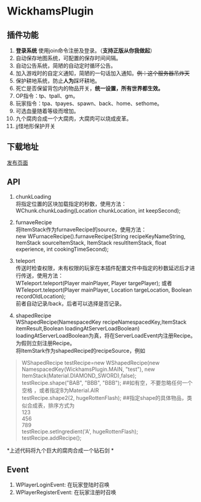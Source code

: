# WickhamsPlugin
## 插件功能

 1. **登录系统** 使用join命令注册及登录。（**支持正版从你我做起**）
 2. 自动保存地图系统，可配置的保存时间间隔。
 3. 自动公告系统，简陋的自动定时循环公告。
 4. 加入游戏时的自定义通知，简陋的一句话加入通知。~~例：这个服务器吊炸天~~
 5. 保护耕地系统，防止**人为**踩坏耕地。
 6. 死亡是否保留背包内的物品开关，**统一设置，所有世界都生效。**
 7. OP指令：tp、tpall、gm。
 8. 玩家指令：tpa、tpayes、spawn、back、home、sethome。
 9. 可选血量随着等级而增加。
 10. 九个腐肉合成一个大腐肉，大腐肉可以烧成皮革。  
 11. jj怪地形保护开关

## 下载地址  

 [发布页面](https://github.com/WickhamWei/WickhamsPlugin/releases)

## API  
  
  1. chunkLoading  
  将指定位置的区块加载指定的秒数，使用方法：  
  WChunk.chunkLoading(Location chunkLocation, int keepSecond);  
    
  2. furnaveRecipe  
  将ItemStack作为furnaveRecipe的source，使用方法：  
  new WFurnaceRecipe().furnaveRecipe(String recipeKeyNameString, ItemStack sourceItemStack, ItemStack result​ItemStack,
			float experience, int cookingTimeSecond);  
			  
  3. teleport  
  传送时检查权限，未有权限的玩家在本插件配置文件中指定的秒数延迟后才进行传送，使用方法：  
  WTeleport.teleport(Player mainPlayer, Player targePlayer); 或者WTeleport.teleport(Player mainPlayer, Location targeLocation, Boolean recordOldLocation);   
  前者自动记录/back，后者可以选择是否记录。  
    
  4. shapedRecipe  
   WShapedRecipe(NamespacedKey recipeNamespacedKey,ItemStack itemResult,Boolean loadingAtServerLoadBoolean)  
   loadingAtServerLoadBoolean为真，将在ServerLoadEvent内注册Recipe。为假则立刻注册Recipe。  
 将ItemStark作为shapedRecipe的recipeSource，例如  
  
> WShapedRecipe testRecipe=new WShapedRecipe(new NamespacedKey(WickhamsPlugin.MAIN, "test"), new ItemStack(Material.DIAMOND_SWORD),false);  
testRecipe.shape("BAB", "BBB", "BBB");  ##如有空，不要忽略任何一个空格 ，或者指定B为Material.AIR   
 testRecipe.shape2(2, hugeRottenFlash);  ##指定shape的具体物品，类似合成表，排序方式为   
 123  
 456  
 789  
 testRecipe.setIngredient('A', hugeRottenFlash);  
 testRecipe.addRecipe();  
   
*上述代码将九个巨大的腐肉合成一个钻石剑 * 
   
## Event  

  1. WPlayerLoginEvent: 在玩家登陆时召唤
  2. WPlayerRegisterEvent: 在玩家注册时召唤